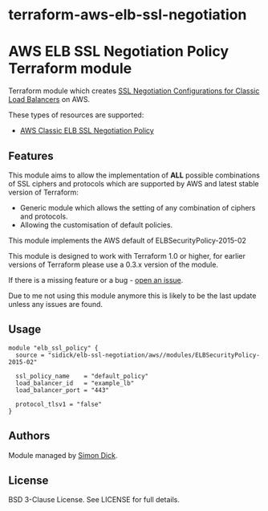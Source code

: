 # terraform-aws-elb-ssl-negotiation

AWS ELB SSL Negotiation Policy Terraform module
===============================================

Terraform module which creates [SSL Negotiation Configurations for Classic Load Balancers](http://docs.aws.amazon.com/elasticloadbalancing/latest/classic/elb-ssl-security-policy.html) on AWS.

These types of resources are supported:

* [AWS Classic ELB SSL Negotiation Policy](https://www.terraform.io/docs/providers/aws/r/lb_ssl_negotiation_policy.html)

Features
--------
This module aims to allow the implementation of **ALL** possible combinations of SSL ciphers and protocols which are supported by AWS and latest stable version of Terraform:
* Generic module which allows the setting of any combination of ciphers and protocols.
* Allowing the customisation of default policies.

This module implements the AWS default of ELBSecurityPolicy-2015-02

This module is designed to work with Terraform 1.0 or higher, for earlier versions of Terraform please use a 0.3.x version of the module.

If there is a missing feature or a bug - [open an issue](https://github.com/sidick/terraform-aws-elb-ssl-negotiation/issues/new).

Due to me not using this module anymore this is likely to be the last update unless any issues are found.

Usage
-----

```hcl
module "elb_ssl_policy" {
  source = "sidick/elb-ssl-negotiation/aws//modules/ELBSecurityPolicy-2015-02"

  ssl_policy_name    = "default_policy"
  load_balancer_id   = "example_lb"
  load_balancer_port = "443"

  protocol_tlsv1 = "false"
}
```


Authors
-------

Module managed by [Simon Dick](https://github.com/sidick).

License
-------

BSD 3-Clause License. See LICENSE for full details.